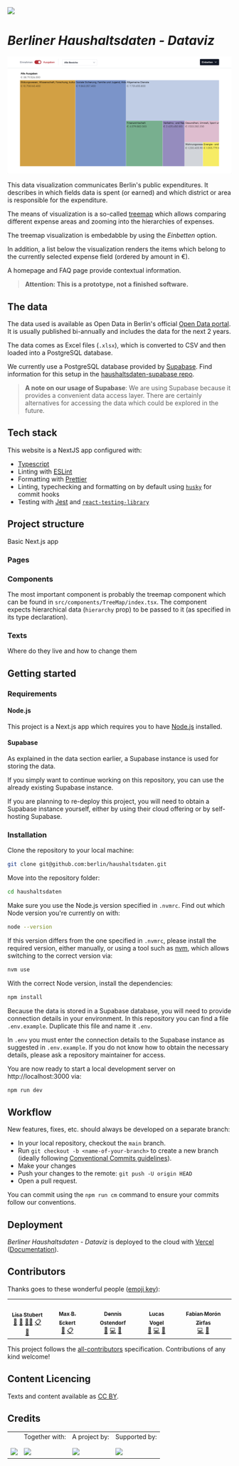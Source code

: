 ![](https://img.shields.io/badge/Built%20with%20%E2%9D%A4%EF%B8%8F-at%20Technologiestiftung%20Berlin-blue)

# _Berliner Haushaltsdaten - Dataviz_

![Data visualization of Berlin's expenditures](/public/images/readme.png)

This data visualization communicates Berlin's public expenditures. It describes in which fields data is spent (or earned) and which district or area is responsible for the expenditure.

The means of visualization is a so-called [treemap](https://en.wikipedia.org/wiki/Treemapping) which allows comparing different expense areas and zooming into the hierarchies of expenses.

The treemap visualization is embedabble by using the _Einbetten_ option.

In addition, a list below the visualization renders the items which belong to the currently selected expense field (ordered by amount in €).

A homepage and FAQ page provide contextual information.

> **Attention: This is a prototype, not a finished software.**

## The data

The data used is available as Open Data in Berlin's official [Open Data portal](https://daten.berlin.de/datensaetze). It is usually published bi-annually and includes the data for the next 2 years.

The data comes as Excel files (`.xlsx`), which is converted to CSV and then loaded into a PostgreSQL database.

We currently use a PostgreSQL database provided by [Supabase](https://supabase.com/). Find information for this setup in the [haushaltsdaten-supabase repo](https://github.com/berlin/haushaltsdaten-supabase).

> **A note on our usage of Supabase**: We are using Supabase because it provides a convenient data access layer. There are certainly alternatives for accessing the data which could be explored in the future.

## Tech stack

This website is a NextJS app configured with:

- [Typescript](https://www.typescriptlang.org/)
- Linting with [ESLint](https://eslint.org/)
- Formatting with [Prettier](https://prettier.io/)
- Linting, typechecking and formatting on by default using [`husky`](https://github.com/typicode/husky) for commit hooks
- Testing with [Jest](https://jestjs.io/) and [`react-testing-library`](https://testing-library.com/docs/react-testing-library/intro)

## Project structure

Basic Next.js app

### Pages

### Components

The most important component is probably the treemap component which can be found in `src/components/TreeMap/index.tsx`. The component expects hierarchical data (`hierarchy` prop) to be passed to it (as specified in its type declaration).

### Texts

Where do they live and how to change them

## Getting started

### Requirements

#### Node.js

This project is a Next.js app which requires you to have [Node.js](https://nodejs.org/en/) installed.

#### Supabase

As explained in the data section earlier, a Supabase instance is used for storing the data.

If you simply want to continue working on this repository, you can use the already existing Supabase instance.

If you are planning to re-deploy this project, you will need to obtain a Supabase instance yourself, either by using their cloud offering or by self-hosting Supabase.

### Installation

Clone the repository to your local machine:

```bash
git clone git@github.com:berlin/haushaltsdaten.git
```

Move into the repository folder:

```bash
cd haushaltsdaten
```

Make sure you use the Node.js version specified in `.nvmrc`. Find out which Node version you're currently on with:

```bash
node --version
```

If this version differs from the one specified in `.nvmrc`, please install the required version, either manually, or using a tool such as [nvm](https://github.com/nvm-sh/nvm), which allows switching to the correct version via:

```bash
nvm use
```

With the correct Node version, install the dependencies:

```bash
npm install
```

Because the data is stored in a Supabase database, you will need to provide connection details in your environment. In this repository you can find a file `.env.example`. Duplicate this file and name it `.env`.

In `.env` you must enter the connection details to the Supabase instance as suggested in `.env.example`. If you do not know how to obtain the necessary details, please ask a repository maintainer for access.

You are now ready to start a local development server on http://localhost:3000 via:

```bash
npm run dev
```

## Workflow

New features, fixes, etc. should always be developed on a separate branch:

- In your local repository, checkout the `main` branch.
- Run `git checkout -b <name-of-your-branch>` to create a new branch (ideally following [Conventional Commits guidelines](https://www.conventionalcommits.org)).
- Make your changes
- Push your changes to the remote: `git push -U origin HEAD`
- Open a pull request.

You can commit using the `npm run cm` command to ensure your commits follow our conventions.

## Deployment

_Berliner Haushaltsdaten - Dataviz_ is deployed to the cloud with [Vercel](https://vercel.com/new?utm_source=github&utm_medium=readme&utm_campaign=next-example) ([Documentation](https://nextjs.org/docs/deployment)).

## Contributors

Thanks goes to these wonderful people ([emoji key](https://allcontributors.org/docs/en/emoji-key)):

<!-- ALL-CONTRIBUTORS-LIST:START - Do not remove or modify this section -->
<!-- prettier-ignore-start -->
<!-- markdownlint-disable -->
<table>
  <tr>
    <td align="center"><a href="https://github.com/Lisa-Stubert"><img src="https://avatars.githubusercontent.com/u/61182572?v=4?s=64" width="64px;" alt=""/><br /><sub><b>Lisa Stubert</b></sub></a><br /><a href="#projectManagement-Lisa-Stubert" title="Project Management">📆</a> <a href="#ideas-Lisa-Stubert" title="Ideas, Planning, & Feedback">🤔</a> <a href="#mentoring-Lisa-Stubert" title="Mentoring">🧑‍🏫</a> <a href="#eventOrganizing-Lisa-Stubert" title="Event Organizing">📋</a> <a href="#data-Lisa-Stubert" title="Data">🔣</a></td>
    <td align="center"><a href="https://github.com/m-b-e"><img src="https://avatars.githubusercontent.com/u/36029603?v=4?s=64" width="64px;" alt=""/><br /><sub><b>Max B. Eckert</b></sub></a><br /><a href="#ideas-m-b-e" title="Ideas, Planning, & Feedback">🤔</a> <a href="#eventOrganizing-m-b-e" title="Event Organizing">📋</a></td>
    <td align="center"><a href="https://github.com/dnsos"><img src="https://avatars.githubusercontent.com/u/15640196?v=4?s=64" width="64px;" alt=""/><br /><sub><b>Dennis Ostendorf</b></sub></a><br /><a href="#design-dnsos" title="Design">🎨</a> <a href="https://github.com/berlin/haushaltsdaten/commits?author=dnsos" title="Code">💻</a> <a href="https://github.com/berlin/haushaltsdaten/commits?author=dnsos" title="Documentation">📖</a></td>
    <td align="center"><a href="https://vogelino.com/"><img src="https://avatars.githubusercontent.com/u/2759340?v=4?s=64" width="64px;" alt=""/><br /><sub><b>Lucas Vogel</b></sub></a><br /><a href="#design-vogelino" title="Design">🎨</a> <a href="https://github.com/berlin/haushaltsdaten/commits?author=vogelino" title="Code">💻</a> <a href="https://github.com/berlin/haushaltsdaten/commits?author=vogelino" title="Documentation">📖</a></td>
    <td align="center"><a href="https://fabianmoronzirfas.me/"><img src="https://avatars.githubusercontent.com/u/315106?v=4?s=64" width="64px;" alt=""/><br /><sub><b>Fabian Morón Zirfas</b></sub></a><br /><a href="https://github.com/berlin/haushaltsdaten/commits?author=ff6347" title="Code">💻</a> <a href="https://github.com/berlin/haushaltsdaten/commits?author=ff6347" title="Documentation">📖</a></td>
  </tr>
</table>

<!-- markdownlint-restore -->
<!-- prettier-ignore-end -->

<!-- ALL-CONTRIBUTORS-LIST:END -->

This project follows the [all-contributors](https://github.com/all-contributors/all-contributors) specification. Contributions of any kind welcome!


## Content Licencing

Texts and content available as [CC BY](https://creativecommons.org/licenses/by/3.0/de/). 

## Credits

<table>
  <tr>
    <td>
      <a src="https://odis-berlin.de">
        <br />
        <br />
        <img width="200" src="https://logos.citylab-berlin.org/logo-odis-berlin.svg" />
      </a>
    </td>
    <td>
      Together with: <a src="https://citylab-berlin.org/en/start/">
        <br />
        <br />
        <img width="200" src="https://logos.citylab-berlin.org/logo-citylab-berlin.svg" />
      </a>
    </td>
    <td>
      A project by: <a src="https://www.technologiestiftung-berlin.de/en/">
        <br />
        <br />
        <img width="150" src="https://logos.citylab-berlin.org/logo-technologiestiftung-berlin-en.svg" />
      </a>
    </td>
    <td>
      Supported by: <a src="https://www.berlin.de/rbmskzl/en/">
        <br />
        <br />
        <img width="80" src="https://logos.citylab-berlin.org/logo-berlin-senweb-en.svg" />
      </a>
    </td>
  </tr>
</table>
